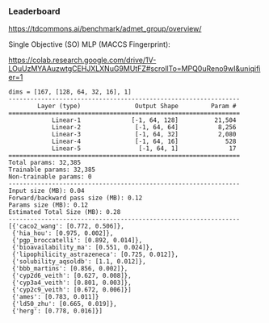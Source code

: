 ### Leaderboard


https://tdcommons.ai/benchmark/admet_group/overview/

Single Objective (SO) MLP (MACCS Fingerprint):  

https://colab.research.google.com/drive/1V-LOuUzMYAAuzwtgCEHJXLXNuG9MUtFZ#scrollTo=MPQ0uReno9wI&uniqifier=1


    dims = [167, [128, 64, 32, 16], 1]
    ----------------------------------------------------------------
            Layer (type)               Output Shape         Param #
    ================================================================
                Linear-1              [-1, 64, 128]          21,504
                Linear-2               [-1, 64, 64]           8,256
                Linear-3               [-1, 64, 32]           2,080
                Linear-4               [-1, 64, 16]             528
                Linear-5                [-1, 64, 1]              17
    ================================================================
    Total params: 32,385
    Trainable params: 32,385
    Non-trainable params: 0
    ----------------------------------------------------------------
    Input size (MB): 0.04
    Forward/backward pass size (MB): 0.12
    Params size (MB): 0.12
    Estimated Total Size (MB): 0.28
    ----------------------------------------------------------------
    [{'caco2_wang': [0.772, 0.506]},
     {'hia_hou': [0.975, 0.002]},
     {'pgp_broccatelli': [0.892, 0.014]},
     {'bioavailability_ma': [0.551, 0.024]},
     {'lipophilicity_astrazeneca': [0.725, 0.012]},
     {'solubility_aqsoldb': [1.1, 0.012]},
     {'bbb_martins': [0.856, 0.002]},
     {'cyp2d6_veith': [0.627, 0.008]},
     {'cyp3a4_veith': [0.801, 0.003]},
     {'cyp2c9_veith': [0.672, 0.006]}]
     {'ames': [0.783, 0.011]}
     {'ld50_zhu': [0.665, 0.019]},
     {'herg': [0.778, 0.016]}]
